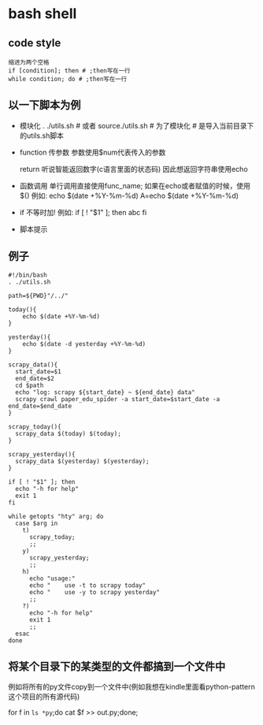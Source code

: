 bash shell
===

code style
---
    缩进为两个空格
    if [condition]; then # ;then写在一行
    while condition; do # ;then写在一行

以一下脚本为例
---

* 模块化
    . ./utils.sh # 或者 source./utils.sh
                 # 为了模块化
                 # 是导入当前目录下的utils.sh脚本
* function
    传参数
        参数使用$num代表传入的参数

    return
        听说智能返回数字(c语言里面的状态码)
        因此想返回字符串使用echo

* 函数调用
    单行调用直接使用func_name;
    如果在echo或者赋值的时候，使用$()
    例如: echo $(date +%Y-%m-%d)
          A=echo $(date +%Y-%m-%d)

* if
    不等时加!
    例如:
        if [ ! "$1" ]; then
          abc
        fi

* 脚本提示

例子
---
    #!/bin/bash
    . ./utils.sh

    path=${PWD}"/../"

    today(){
        echo $(date +%Y-%m-%d)
    }

    yesterday(){
        echo $(date -d yesterday +%Y-%m-%d)
    }

    scrapy_data(){
      start_date=$1
      end_date=$2
      cd $path
      echo "log: scrapy ${start_date} ~ ${end_date} data"
      scrapy crawl paper_edu_spider -a start_date=$start_date -a end_date=$end_date
    }

    scrapy_today(){
      scrapy_data $(today) $(today);
    }

    scrapy_yesterday(){
      scrapy_data $(yesterday) $(yesterday);
    }

    if [ ! "$1" ]; then
      echo "-h for help"
      exit 1
    fi

    while getopts "hty" arg; do
      case $arg in
        t)
          scrapy_today;
          ;;
        y)
          scrapy_yesterday;
          ;;
        h)
          echo "usage:"
          echo "    use -t to scrapy today"
          echo "    use -y to scrapy yesterday"
          ;;
        ?)
          echo "-h for help"
          exit 1
          ;;
      esac
    done

将某个目录下的某类型的文件都搞到一个文件中
---

例如将所有的py文件copy到一个文件中(例如我想在kindle里面看python-pattern这个项目的所有源代码)

for f in `ls *py`;do cat  $f >> out.py;done;
